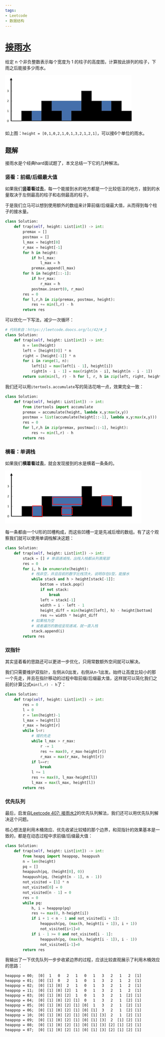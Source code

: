 ```yaml
---
tags:
- Leetcode
- 数据结构
---
```


# [接雨水](https://leetcode.cn/problems/trapping-rain-water)

给定 n 个非负整数表示每个宽度为 1 的柱子的高度图，计算按此排列的柱子，下雨之后能接多少雨水。

![](assets/trapping-rain-water.png)

如上图：`height = [0,1,0,2,1,0,1,3,2,1,2,1]`，可以接6个单位的雨水。

## 题解

接雨水是个经典hard面试题了，本文总结一下它的几种解法。

### 竖看：前缀/后缀最大值

如果我们**竖着看过去**，每一个能接到水的地方都是一个比较低洼的地方，接到的水量取决于左侧最高的柱子和右侧最高的柱子。

于是我们立马可以想到使用额外的数组来计算前缀/后缀最大值，从而得到每个柱子的接水量。

```python
class Solution:
    def trap(self, height: List[int]) -> int:
        premax = []
        postmax = []
        l_max = height[0]
        r_max = height[-1]
        for h in height:
            if h>l_max:
                l_max = h
            premax.append(l_max)
        for h in height[::-1]:
            if h>r_max:
                r_max = h
            postmax.insert(0, r_max)
        res = 0
        for l,r,h in zip(premax, postmax, height):
            res += min(l,r) - h
        return res
```

可以优化一下写法，减少一次循环：

```python
# 代码来自：https://leetcode.doocs.org/lc/42/#_1
class Solution:
    def trap(self, height: List[int]) -> int:
        n = len(height)
        left = [height[0]] * n
        right = [height[-1]] * n
        for i in range(1, n):
            left[i] = max(left[i - 1], height[i])
            right[n - i - 1] = max(right[n - i], height[n - i - 1])
        return sum(min(l, r) - h for l, r, h in zip(left, right, height))
```

我们还可以用`itertools.accumulate`写的简洁花哨一点，效果完全一致：

```python
class Solution:
    def trap(self, height: List[int]) -> int:
        from itertools import accumulate
        premax = accumulate(height, lambda x,y:max(x,y))
        postmax = list(accumulate(height[::-1], lambda x,y:max(x,y)))
        res = 0
        for l,r,h in zip(premax, postmax[::-1], height):
            res += min(l,r) - h
        return res
```

### 横看：单调栈

如果我们**横着看过去**，就会发现接到的水是横着一条条的。

![alt text](assets/horizon.png)

每一条都由一个U形的凹槽构成，而这些凹槽一定是先减后增的数组。有了这个观察我们就可以使用单调栈解决这题：

```python
class Solution:
    def trap(self, height: List[int]) -> int:
        stack = [] # 单调递减栈，出栈入栈都从列表尾部
        res = 0
        for i, h in enumerate(height):
            # 栈非空，并且目前的数字比栈顶大，说明存在U型，能接水
            while stack and h > height[stack[-1]]:
                bottom = stack.pop()
                if not stack:
                    break
                left = stack[-1]
                width = i - left - 1
                height_diff = min(height[left], h) - height[bottom]
                res += width * height_diff
            # 如果栈为空
            # 或者遍历的数组呈现递减，就一直入栈
            stack.append(i)
        return res
```

### 双指针

其实竖着看的思路还可以更进一步优化，只用常数额外空间就可以解决。

我们只需要维护双指针，左侧从0出发，右侧从n-1出发。始终让高度比较小的那一个先走，并且在指针移动的过程中取前缀/后缀最大值，这样就可以简化我们之前的计算公式`min(l,r) - h`了：

```python
class Solution:
    def trap(self, height: List[int]) -> int:
        res = 0
        l = 0
        r = len(height)-1
        l_max = height[l]
        r_max = height[r]
        while l<r:
            # 矮的先走
            while l_max > r_max:
                r -= 1
                res += max(0, r_max-height[r])
                r_max = max(r_max, height[r])
            if l==r:
                break
            l += 1
            res += max(0, l_max-height[l])
            l_max = max(l_max, height[l])
        return res
```

### 优先队列

最后，启发自[Leetcode 407: 接雨水2](https://leetcode.cn/problems/trapping-rain-water-ii)的优先队列解法，我们还可以用优先队列解决这个问题。

核心想法是利用木桶效应、优先收紧比较矮的那个边界，和双指针的效果基本是一致的，都是在动态过程中求前缀/后缀最大值：

```python
class Solution:
    def trap(self, height: List[int]) -> int:
        from heapq import heappop, heappush
        n = len(height)
        pq = []
        heappush(pq, (height[0], 0))
        heappush(pq, (height[n - 1], n - 1))
        not_visited = [1] * n
        not_visited[0] = 0
        not_visited[n - 1] = 0
        res = 0
        while pq:
            h, i = heappop(pq)
            res += max(0, h-height[i])
            if i + 1 < n - 1 and not_visited[i + 1]:
                heappush(pq, (max(h, height[i + 1]), i + 1))
                not_visited[i+1]=0
            if i - 1 >= 0 and not_visited[i - 1]:
                heappush(pq, (max(h, height[i - 1]), i - 1))
                not_visited[i-1]=0
        return res
```

我输出了一下优先队列一步步收紧边界的过程，应该比较直观展示了利用木桶效应的思路：

```text
heappop = 00;  [0]  1   0   2   1   0   1   3   2   1   2  [1] 
heappop = 01;  [0] [1]  0   2   1   0   1   3   2   1   2  [1] 
heappop = 02;  [0] [1] [0]  2   1   0   1   3   2   1   2  [1] 
heappop = 11;  [0] [1] [0] [2]  1   0   1   3   2   1   2  [1] 
heappop = 03;  [0] [1] [0] [2]  1   0   1   3   2   1  [2] [1] 
heappop = 04;  [0] [1] [0] [2] [1]  0   1   3   2   1  [2] [1] 
heappop = 05;  [0] [1] [0] [2] [1] [0]  1   3   2   1  [2] [1] 
heappop = 06;  [0] [1] [0] [2] [1] [0] [1]  3   2   1  [2] [1] 
heappop = 10;  [0] [1] [0] [2] [1] [0] [1] [3]  2   1  [2] [1] 
heappop = 09;  [0] [1] [0] [2] [1] [0] [1] [3]  2  [1] [2] [1] 
heappop = 08;  [0] [1] [0] [2] [1] [0] [1] [3] [2] [1] [2] [1] 
heappop = 07;  [0] [1] [0] [2] [1] [0] [1] [3] [2] [1] [2] [1] 
```